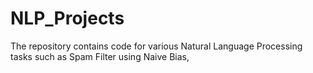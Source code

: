 # NLP_Projects
The repository contains code for various Natural Language Processing tasks such as Spam Filter using Naive Bias, 
